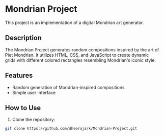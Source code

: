 # Mondrian Project

This project is an implementation of a digital Mondrian art generator.

## Description

The Mondrian Project generates random compositions inspired by the art of Piet Mondrian. It utilizes HTML, CSS, and JavaScript to create dynamic grids with different colored rectangles resembling Mondrian's iconic style.

## Features

- Random generation of Mondrian-inspired compositions
- Simple user interface

## How to Use

1. Clone the repository:

```bash
git clone https://github.com/dheerajark/Mondrian-Project.git
